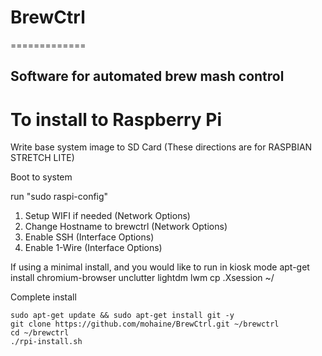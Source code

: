 # BrewCtrl
=============

Software for automated brew mash control
-------------

# To install to Raspberry Pi

Write base system image to SD Card (These directions are for RASPBIAN STRETCH LITE)

Boot to system

run  "sudo raspi-config"
   1) Setup WIFI if needed (Network Options)
   2) Change Hostname to brewctrl (Network Options)
   3) Enable SSH (Interface Options)
   4) Enable 1-Wire (Interface Options)

If using a minimal install, and you would like to run in kiosk mode
    apt-get install chromium-browser unclutter lightdm lwm
    cp .Xsession ~/

Complete install

    sudo apt-get update && sudo apt-get install git -y
    git clone https://github.com/mohaine/BrewCtrl.git ~/brewctrl
    cd ~/brewctrl
    ./rpi-install.sh





